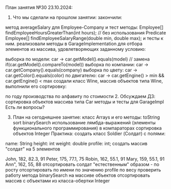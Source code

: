 План занятия №30 23.10.2024:
1. Что мы сделали на прошлом занятии:
   закончили:

метод averageSalary для Employee-Company и тест
методы: Employee[] findEmployeeHoursGreaterThan(int hours); // без использования Predicate Employee[] findEmployeeSalaryRange(double min, double max); и тесты к ним.
реализовали методы в GarageImplementation для отбора элементов из массива, удовлетворяющих заданному условию:

выборка по модели: car -> car.getModel().equals(model) // замена if(car.getModel().compareTo(model))
выборка по компании: car -> car.getCompany().equals(company)
выборка по цвету: car -> car.getColor().equals(color)
по двигателю: car -> car.getEngine() > min && car.getEngine() < max
создали класс Wine, массив объектов типа Wine, выполнили его сортировку:

по году производства
по алфавиту
по стоимости
2. Обсуждаем ДЗ:
   сортировка объектов массива типа Car
   методы и тесты для GarageImpl
   Есть ли вопросы?

3. План на сегодняшнее занятие:
   класс Arrays и его методы:
   toString
   sort
   binarySearch
   использование лямбда-выражений (элементы функционального программирования) в компараторах
   сортировка объектов Integer
   Практика:
   создать класс Soldier (Солдат) с полями:

name: String
height: int
weight: double
profile: int;
создать массив "солдат" на 5 элементов

John, 182, 82.3, 91
Peter, 175, 77.1, 75
Robin, 162, 55.1, 91
Mary, 159, 55.1, 91
Ann", 162, 55, 88
отсортировать солдат "естественным" образом - по росту
отсортировать по имени
по значению profile
по весу
проверить работу метода binarySearch на массиве объектов
отсортировать массив с объектами из класса-обертки Integer